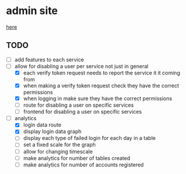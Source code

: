 # admin site
[here](https://admin.ogwen.eu.org)
## TODO
 - [ ] add features to each service
 - [ ] allow for disabling a user per service not just in general
    - [x] each verify token request needs to report the service it it coming from
    - [x] when making a verify token request check they have the correct permissions
    - [x] when logging in make sure they have the correct permissions
    - [ ] route for disabling a user on specific services
    - [ ] frontend for disabling a user on specific services
 - [ ] analytics
   - [x] login data route
   - [x] display login data graph
   - [ ] display each type of failed login for each day in a table
   - [ ] set a fixed scale for the graph
   - [ ] allow for changing timescale
   - [ ] make analytics for number of tables created
   - [ ] make analytics for number of accounts registered